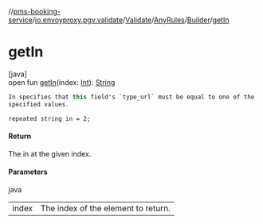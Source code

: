 //[pms-booking-service](../../../../../index.md)/[io.envoyproxy.pgv.validate](../../../index.md)/[Validate](../../index.md)/[AnyRules](../index.md)/[Builder](index.md)/[getIn](get-in.md)

# getIn

[java]\
open fun [getIn](get-in.md)(index: [Int](https://kotlinlang.org/api/core/kotlin-stdlib/kotlin/-int/index.html)): [String](https://docs.oracle.com/en/java/javase/23/docs/api/java.base/java/lang/String.html)

```kotlin
In specifies that this field's `type_url` must be equal to one of the
specified values.

```
`repeated string in = 2;`

#### Return

The in at the given index.

#### Parameters

java

| | |
|---|---|
| index | The index of the element to return. |